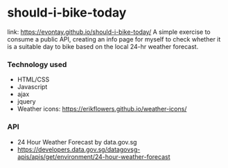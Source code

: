 # should-i-bike-today
link: https://evontay.github.io/should-i-bike-today/
A simple exercise to consume a public API, creating an info page for myself to check whether it is a suitable day to bike based on the local 24-hr weather forecast.

### Technology used
- HTML/CSS
- Javascript
- ajax
- jquery
- Weather icons: https://erikflowers.github.io/weather-icons/

### API
- 24 Hour Weather Forecast by data.gov.sg
- https://developers.data.gov.sg/datagovsg-apis/apis/get/environment/24-hour-weather-forecast
